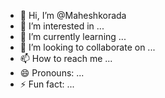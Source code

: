- 👋 Hi, I’m @Maheshkorada
- 👀 I’m interested in ...
- 🌱 I’m currently learning ...
- 💞️ I’m looking to collaborate on ...
- 📫 How to reach me ...
- 😄 Pronouns: ...
- ⚡ Fun fact: ...

<!---
Maheshkorada/Maheshkorada is a ✨ special ✨ repository because its `README.md` (this file) appears on your GitHub profile.
You can click the Preview link to take a look at your changes.
--->

